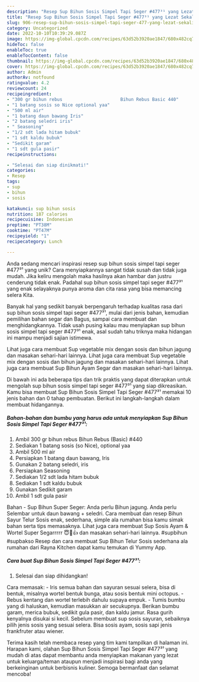 ```yaml
---
description: "Resep Sup Bihun Sosis Simpel Tapi Seger #477³¹ yang Lezat Sekali"
title: "Resep Sup Bihun Sosis Simpel Tapi Seger #477³¹ yang Lezat Sekali"
slug: 906-resep-sup-bihun-sosis-simpel-tapi-seger-477-yang-lezat-sekali
category: Uncategorized
date: 2022-10-10T10:39:29.087Z
image: https://img-global.cpcdn.com/recipes/63d52b3920ae1847/680x482cq70/sup-bihun-sosis-simpel-tapi-seger-477-foto-resep-utama.jpg
hideToc: false
enableToc: true
enableTocContent: false
thumbnail: https://img-global.cpcdn.com/recipes/63d52b3920ae1847/680x482cq70/sup-bihun-sosis-simpel-tapi-seger-477-foto-resep-utama.jpg
cover: https://img-global.cpcdn.com/recipes/63d52b3920ae1847/680x482cq70/sup-bihun-sosis-simpel-tapi-seger-477-foto-resep-utama.jpg
author: Admin
authorAv: notfound
ratingvalue: 4.2
reviewcount: 24
recipeingredient:
- "300 gr bihun rebus                      Bihun Rebus Basic 440"
- "1 batang sosis so Nice optional yaa"
- "500 ml air"
- "1 batang daun bawang Iris"
- "2 batang seledri iris"
- " Seasoning"
- "1/2 sdt lada hitam bubuk"
- "1 sdt kaldu bubuk"
- "Sedikit garam"
- "1 sdt gula pasir"
recipeinstructions:

- "Selesai dan siap dinikmati!"
categories:
- Resep
tags:
- sup
- bihun
- sosis

katakunci: sup bihun sosis 
nutrition: 187 calories
recipecuisine: Indonesian
preptime: "PT38M"
cooktime: "PT47M"
recipeyield: "1"
recipecategory: Lunch

---
```





Anda sedang mencari inspirasi resep sup bihun sosis simpel tapi seger #477³¹ yang unik? Cara menyiapkannya sangat tidak susah dan tidak juga mudah. Jika keliru mengolah maka hasilnya akan hambar dan justru cenderung tidak enak. Padahal sup bihun sosis simpel tapi seger #477³¹ yang enak selayaknya punya aroma dan cita rasa yang bisa memancing selera Kita.





Banyak hal yang sedikit banyak berpengaruh terhadap kualitas rasa dari sup bihun sosis simpel tapi seger #477³¹, mulai dari jenis bahan, kemudian pemilihan bahan segar dan Bagus, sampai cara membuat dan menghidangkannya. Tidak usah pusing kalau mau menyiapkan sup bihun sosis simpel tapi seger #477³¹ enak,      asal sudah tahu triknya maka hidangan ini mampu menjadi sajian istimewa.














Lihat juga cara membuat Sup vegetable mix dengan sosis dan bihun jagung dan masakan sehari-hari lainnya. Lihat juga cara membuat Sup vegetable mix dengan sosis dan bihun jagung dan masakan sehari-hari lainnya. Lihat juga cara membuat Sup Bihun Ayam Segar dan masakan sehari-hari lainnya.






Di bawah ini ada beberapa tips dan trik praktis yang dapat diterapkan untuk mengolah sup bihun sosis simpel tapi seger #477³¹ yang siap dikreasikan. Kamu bisa membuat Sup Bihun Sosis Simpel Tapi Seger #477³¹ memakai 10 jenis bahan dan 0 tahap pembuatan. Berikut ini langkah-langkah dalam membuat hidangannya.

<!--inarticleads1-->

##### Bahan-bahan dan bumbu yang harus ada untuk menyiapkan Sup Bihun Sosis Simpel Tapi Seger #477³¹:

1. Ambil 300 gr bihun rebus                      Bihun Rebus (Basic) #440
1. Sediakan 1 batang sosis (so Nice), optional yaa
1. Ambil 500 ml air
1. Persiapkan 1 batang daun bawang, Iris
1. Gunakan 2 batang seledri, iris
1. Persiapkan  Seasoning
1. Sediakan 1/2 sdt lada hitam bubuk
1. Sediakan 1 sdt kaldu bubuk
1. Gunakan Sedikit garam
1. Ambil 1 sdt gula pasir


Bahan - Sup Bihun Super Seger: Anda perlu Bihun jagung. Anda perlu Selembar untuk daun bawang + seledri. Cara membuat dan resep Bihun Sayur Telur Sosis enak, sederhana, simple ala rumahan bisa kamu simak bahan serta tips memasaknya. Lihat juga cara membuat Sup Sosis Ayam &amp; Wortel Super Segarrrrr 😇💚👍 dan masakan sehari-hari lainnya. #supbihun #supbakso Resep dan cara membuat Sup Bihun Telur Sosis sederhana ala rumahan dari Rayna Kitchen dapat kamu temukan di Yummy App. 

<!--inarticleads2-->

##### Cara buat Sup Bihun Sosis Simpel Tapi Seger #477³¹:


1. Selesai dan siap dihidangkan!

Cara memasak: - Iris semua bahan dan sayuran sesuai selera, bisa di bentuk, misalnya wortel bentuk bunga, atau sosis bentuk mini octopus. - Rebus kentang dan wortel terlebih dahulu supaya empuk. - Tumis bumbu yang di haluskan, kemudian masukkan air secukupnya. Berikan bumbu garam, merica bubuk, sedikit gula pasir, dan kaldu jamur. Rasa gurih kenyalnya disukai si kecil. Sebelum membuat sup sosis sayuran, sebaiknya pilih jenis sosis yang sesuai selera. Bisa sosis ayam, sosis sapi jenis frankfruter atau wiener. 

Terima kasih telah membaca resep yang tim kami tampilkan di halaman ini. Harapan kami, olahan Sup Bihun Sosis Simpel Tapi Seger #477³¹ yang mudah di atas dapat membantu anda menyiapkan makanan yang lezat untuk keluarga/teman ataupun menjadi inspirasi bagi anda yang berkeinginan untuk berbisnis kuliner. Semoga bermanfaat dan selamat mencoba!
